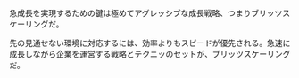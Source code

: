 急成長を実現するための鍵は極めてアグレッシブな成長戦略、つまりブリッツスケーリングだ。

先の見通せない環境に対応するには、効率よりもスピードが優先される。急速に成長しながら企業を運営する戦略とテクニッのセットが、ブリッツスケーリングだ。
